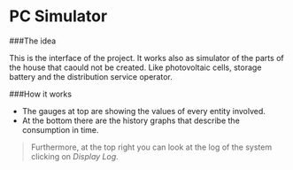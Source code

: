 # PC Simulator

###The idea

This is the interface of the project. It works also as simulator of the parts of the house that caould not be created. Like photovoltaic cells, storage battery and the distribution service operator.

###How it works

- The gauges at top are showing the values of every entity involved.
- At the bottom there are the history graphs that describe the consumption in time.

> Furthermore, at the top right you can look at the log of the system clicking on *Display Log*.
